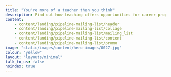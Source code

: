 ```yaml
---
title: "You're more of a teacher than you think"
description: Find out how teaching offers opportunities for career progression, personal development and ways to increase your pay
content:
    - content/landing/pipeline-mailing-list/header
    - content/landing/pipeline-mailing-list/collage
    - content/landing/pipeline-mailing-list/mailing_list
    - content/landing/pipeline-mailing-list/content
    - content/landing/pipeline-mailing-list/promo
image: "static/images/content/hero-images/0027.jpg"
colour: "yellow"
layout: "layouts/minimal"
talk_to_us: false
noindex: true
---
```

